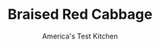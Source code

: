 ---
layout: ../../layouts/MarkdownPostLayout.astro
title: Braised Red Cabbage
author: America's Test Kitchen
pubDate: 2023-03-15
description: "We wanted to transform humble cabbage into a dish that would not be out of place on the holiday table."
image_url: https://res.cloudinary.com/hksqkdlah/image/upload/ar_1:1,c_fill,dpr_2.0,f_auto,fl_lossy.progressive.strip_profile,g_faces:auto,q_auto:low,w_344/22465_sfs-braised-red-cabbage-13
tags: ["Side Dishes","Vegetables"]
calories: 1199
protein: 4
carbohydrates: 42
fats: 
fiber: 6
ingredients: ["3 tablespoons, unsalted butter","1 , onion, halved and sliced thin","1 head, red cabbage (2 pounds), cored and sliced 1/2 inch thick","1 cup, red wine","1/2 cup, frozen orange juice concentrate","1 1/2 tablespoons, packed brown sugar",", Salt and pepper","1 , Granny Smith apple, peeled, cored, and cut into 1/4-inch pieces","3 tablespoons minced, fresh parsley"]
serves: 4
time: "1¾ hours"
instructions: ["Melt 2 tablespoons butter in Dutch oven over medium heat. Add onion and cook until golden, 7 to 9 minutes. Stir in cabbage, wine, orange juice concentrate, sugar, 1 1/4 teaspoons salt, and 1/2 teaspoon pepper and bring to boil. Cover, reduce heat to low, and simmer for 45 minutes.","Stir in apple. Increase heat to medium-low and continue to simmer, uncovered, until cabbage is tender and liquid is syrupy, 25 to 30 minutes longer.","Off heat, stir in parsley and remaining 1 tablespoon butter. Season with salt and pepper to taste. Serve."]
nutrition: ["948 mg Potassium","200 mg Phosphorus","318 mg Calcium","2 mg Iron","62 mg Magnesium","924 mg Sodium","9 g Fat","1 mg Niacin (B3)","2 g Monounsaturated","181 mg Vitamin C","22 mg Cholesterol","5 g Saturated","6 g Fiber","75 µg Folate (food)","28 g Sugars","137 µg Vitamin K","331 g Water","42 g Carbs","74 µg Folate equivalent (total)","4 g Protein","218 µg Vitamin A","299 kcal Energy","5 g Sugars, added","1199 calories"]
notes: "We developed this recipe with inexpensive Cabernet Sauvignon, but any dry red wine will work. Our favorite frozen orange juice concentrate is Minute Maid Original Frozen Concentrated Orange Juice."
---